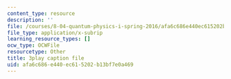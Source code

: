 ```yaml
---
content_type: resource
description: ''
file: /courses/8-04-quantum-physics-i-spring-2016/afa6c686e440ec615202b13bf7e0a469_3_qvO8bKGus.srt
file_type: application/x-subrip
learning_resource_types: []
ocw_type: OCWFile
resourcetype: Other
title: 3play caption file
uid: afa6c686-e440-ec61-5202-b13bf7e0a469
---
```

